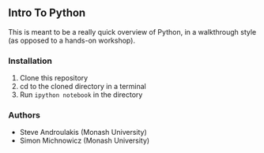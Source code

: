 ## Intro To Python

This is meant to be a really quick overview of Python, in a walkthrough style (as opposed to a hands-on workshop).

### Installation
1. Clone this repository
2. cd to the cloned directory in a terminal
3. Run `ipython notebook` in the directory

### Authors
* Steve Androulakis (Monash University)
* Simon Michnowicz (Monash University)